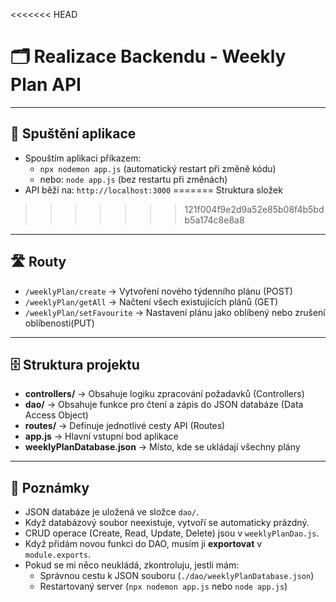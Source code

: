 <<<<<<< HEAD
# 🗂️ Realizace Backendu - Weekly Plan API  

---

## 🚀 Spuštění aplikace
- Spouštím aplikaci příkazem:
  - `npx nodemon app.js` (automatický restart při změně kódu)
  - nebo: `node app.js` (bez restartu při změnách)
- API běží na: `http://localhost:3000`
=======
Struktura složek
>>>>>>> 121f004f9e2d9a52e85b08f4b5bdb5a174c8e8a8

---

## 🛣️ Routy  
- `/weeklyPlan/create` → Vytvoření nového týdenního plánu (POST)
- `/weeklyPlan/getAll` → Načtení všech existujících plánů (GET)
- `/weeklyPlan/setFavourite` → Nastavení plánu jako oblíbený nebo zrušení oblíbenosti(PUT)

---

## 🗄️ Struktura projektu  
- **controllers/** → Obsahuje logiku zpracování požadavků (Controllers)
- **dao/** → Obsahuje funkce pro čtení a zápis do JSON databáze (Data Access Object)
- **routes/** → Definuje jednotlivé cesty API (Routes)
- **app.js** → Hlavní vstupní bod aplikace
- **weeklyPlanDatabase.json** → Místo, kde se ukládají všechny plány

---

## 🔎 Poznámky
- JSON databáze je uložená ve složce `dao/`.
- Když databázový soubor neexistuje, vytvoří se automaticky prázdný.
- CRUD operace (Create, Read, Update, Delete) jsou v `weeklyPlanDao.js`.
- Když přidám novou funkci do DAO, musím ji **exportovat** v `module.exports`.
- Pokud se mi něco neukládá, zkontroluju, jestli mám:
  - Správnou cestu k JSON souboru (`./dao/weeklyPlanDatabase.json`)
  - Restartovaný server (`npx nodemon app.js` nebo `node app.js`)